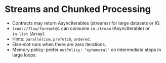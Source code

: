 # Streams and Chunked Processing

- Contracts may return AsyncIterables (streams) for large datasets or IO.
- `lcod://flow/foreach@1` can consume `in.stream` (AsyncIterable) or `in.list` (Array).
- Hints: `parallelism`, `prefetch`, `ordered`.
- Else-slot runs when there are zero iterations.
- Memory policy: prefer `outPolicy: "ephemeral"` on intermediate steps in large loops.

